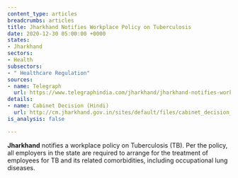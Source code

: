 ```yaml
---
content_type: articles
breadcrumbs: articles
title: Jharkhand Notifies Workplace Policy on Tuberculosis
date: 2020-12-30 05:00:00 +0000
states:
- Jharkhand
sectors:
- Health
subsectors:
- " Healthcare Regulation"
sources:
- name: Telegraph
  url: https://www.telegraphindia.com/jharkhand/jharkhand-notifies-workplace-policy-on-tuberculosis/cid/1801549
details:
- name: Cabinet Decision (Hindi)
  url: http://cm.jharkhand.gov.in/sites/default/files/cabinet_decision_23_12_2020.pdf
is_analysis: false

---
```

**Jharkhand** notifies a workplace policy on Tuberculosis (TB). Per the policy, all employers in the state are required to arrange for the treatment of employees for TB and its related comorbidities, including occupational lung diseases.